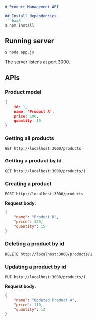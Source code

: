 
```markdown
# Product Management API

## Install dependencies
```bash
$ npm install
```

## Running server
```bash
$ node app.js
```
The server listens at port 3000.

## APIs

### Product model
```json
{
    id: 1,
    name: 'Product A',
    price: 100,
    quantity: 10
}
```

### Getting all products
```http
GET http://localhost:3000/products
```

### Getting a product by id
```http
GET http://localhost:3000/products/1
```

### Creating a product
```http
POST http://localhost:3000/products
```
**Request body:**
```json
{
    "name": "Product D",
    "price": 120,
    "quantity": 15
}
```

### Deleting a product by id
```http
DELETE http://localhost:3000/products/1
```

### Updating a product by id
```http
PUT http://localhost:3000/products/1
```
**Request body:**
```json
{
    "name": "Updated Product A",
    "price": 110,
    "quantity": 12
}
```
```
